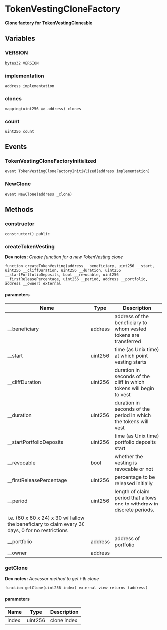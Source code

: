 # TokenVestingCloneFactory

**Clone factory for TokenVestingCloneable**




## Variables

### VERSION

```solidity
bytes32 VERSION
```
### implementation

```solidity
address implementation
```
### clones

```solidity
mapping(uint256 => address) clones
```
### count

```solidity
uint256 count
```

## Events

### TokenVestingCloneFactoryInitialized

```solidity
event TokenVestingCloneFactoryInitialized(address implementation)
```
### NewClone

```solidity
event NewClone(address _clone)
```

## Methods

### constructor



```solidity
constructor() public
```


### createTokenVesting


**Dev notes:** _Create function for a new TokenVesting clone_

```solidity
function createTokenVesting(address __beneficiary, uint256 __start, uint256 __cliffDuration, uint256 __duration, uint256 __startPortfolioDeposits, bool __revocable, uint256 __firstReleasePercentage, uint256 __period, address __portfolio, address __owner) external
```

#### parameters

| Name | Type | Description |
| ---- | ---- | ----------- |
| __beneficiary | address | address of the beneficiary to whom vested tokens are transferred |
| __start | uint256 | time (as Unix time) at which point vesting starts |
| __cliffDuration | uint256 | duration in seconds of the cliff in which tokens will begin to vest |
| __duration | uint256 | duration in seconds of the period in which the tokens will vest |
| __startPortfolioDeposits | uint256 | time (as Unix time) portfolio deposits start |
| __revocable | bool | whether the vesting is revocable or not |
| __firstReleasePercentage | uint256 | percentage to be released initially |
| __period | uint256 | length of claim period that allows one to withdraw in discrete periods. i.e. (60 x 60 x 24) x 30 will allow the beneficiary to claim every 30 days, 0 for no restrictions |
| __portfolio | address | address of portfolio |
| __owner | address |  |


### getClone


**Dev notes:** _Accessor method to get i-th clone_

```solidity
function getClone(uint256 index) external view returns (address)
```

#### parameters

| Name | Type | Description |
| ---- | ---- | ----------- |
| index | uint256 | clone index |



